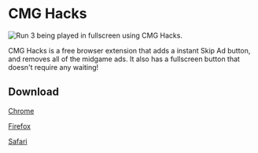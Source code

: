 # CMG Hacks
![Run 3 being played in fullscreen using CMG Hacks.](https://lh3.googleusercontent.com/ZfxFuhHw-19LmndeIS5Vldwg4mzvE1rGsKBDCEHtcAwQVhq8TeNyjVe_QifgrO2JApmp6uMz3a6XCpDhicbIX6mzTQ=w640-h400-e365-rj-sc0x00ffffff)

CMG Hacks is a free browser extension that adds a instant Skip Ad button, and removes all of the midgame ads. It also has a fullscreen button that doesn't require any waiting!

## Download
[Chrome](https://chrome.google.com/webstore/detail/cmg-hacks/amfkjkkmmmefdhndgefeeeeaoiajbmea)

[Firefox](https://addons.mozilla.org/en-CA/firefox/addon/cmg-hacks/)

[Safari](https://math-boy11.github.io/CMG-Hacks/CMG%20Hacks/CMG%20Hacks.dmg)